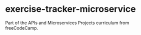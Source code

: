 # exercise-tracker-microservice
Part of the APIs and Microservices Projects curriculum from freeCodeCamp.
